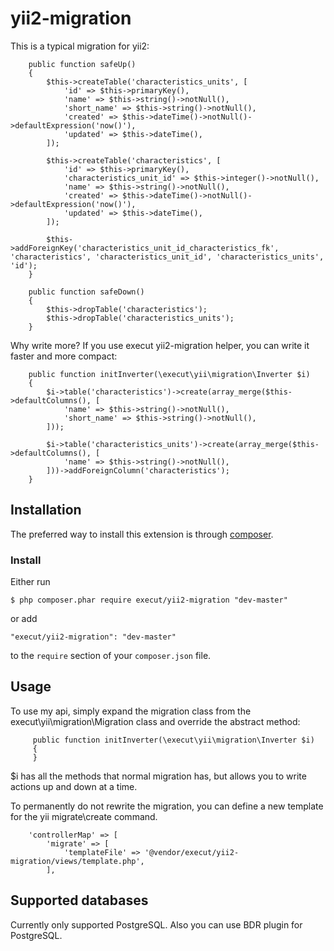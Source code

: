 # yii2-migration
This is a typical migration for yii2:
```
    public function safeUp()
    {
        $this->createTable('characteristics_units', [
            'id' => $this->primaryKey(),
            'name' => $this->string()->notNull(),
            'short_name' => $this->string()->notNull(),
            'created' => $this->dateTime()->notNull()->defaultExpression('now()'),
            'updated' => $this->dateTime(),
        ]);

        $this->createTable('characteristics', [
            'id' => $this->primaryKey(),
            'characteristics_unit_id' => $this->integer()->notNull(),
            'name' => $this->string()->notNull(),
            'created' => $this->dateTime()->notNull()->defaultExpression('now()'),
            'updated' => $this->dateTime(),
        ]);

        $this->addForeignKey('characteristics_unit_id_characteristics_fk', 'characteristics', 'characteristics_unit_id', 'characteristics_units', 'id');
    }

    public function safeDown()
    {
        $this->dropTable('characteristics');
        $this->dropTable('characteristics_units');
    }
```
Why write more? If you use execut yii2-migration helper, you can write it faster and more compact:
```
    public function initInverter(\execut\yii\migration\Inverter $i)
    {
        $i->table('characteristics')->create(array_merge($this->defaultColumns(), [
            'name' => $this->string()->notNull(),
            'short_name' => $this->string()->notNull(),
        ]));

        $i->table('characteristics_units')->create(array_merge($this->defaultColumns(), [
            'name' => $this->string()->notNull(),
        ]))->addForeignColumn('characteristics');
    }
```
## Installation

The preferred way to install this extension is through [composer](http://getcomposer.org/download/).

### Install

Either run

```
$ php composer.phar require execut/yii2-migration "dev-master"
```

or add

```
"execut/yii2-migration": "dev-master"
```

to the ```require``` section of your `composer.json` file.

## Usage
To use my api, simply expand the migration class from the execut\yii\migration\Migration class and override the abstract method:
```
     public function initInverter(\execut\yii\migration\Inverter $i)
     {
     }
```
$i has all the methods that normal migration has, but allows you to write actions up and down at a time.

To permanently do not rewrite the migration, you can define a new template for the yii migrate\create command.
```
    'controllerMap' => [
        'migrate' => [
            'templateFile' => '@vendor/execut/yii2-migration/views/template.php',
        ],
```

## Supported databases
Currently only supported PostgreSQL. Also you can use BDR plugin for PostgreSQL.
